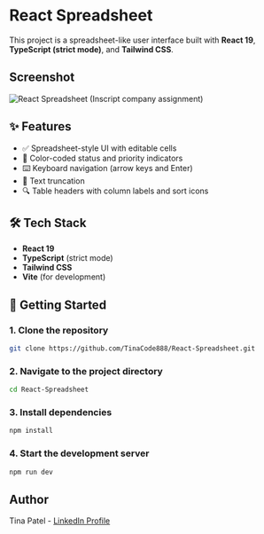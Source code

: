 # React Spreadsheet

This project is a spreadsheet-like user interface built with **React 19**, **TypeScript (strict mode)**, and **Tailwind CSS**.

## Screenshot

  ![React Spreadsheet (Inscript company assignment)](https://github.com/user-attachments/assets/2660779a-d59f-4f0f-bd0a-5ec21a7b8544)

## ✨ Features

- ✅ Spreadsheet-style UI with editable cells
- 🎨 Color-coded status and priority indicators
- ⌨️ Keyboard navigation (arrow keys and Enter)
- 🧼 Text truncation
- 🔍 Table headers with column labels and sort icons

## 🛠 Tech Stack

- **React 19**
- **TypeScript** (strict mode)
- **Tailwind CSS**
- **Vite** (for development)

## 🚀 Getting Started

### 1. Clone the repository
  ```bash
  git clone https://github.com/TinaCode888/React-Spreadsheet.git
  ```

### 2. Navigate to the project directory
  ```bash
  cd React-Spreadsheet
  ```

### 3. Install dependencies
  ```bash
  npm install
  ```

### 4. Start the development server
  ```bash
  npm run dev
  ```

## Author
Tina Patel - [LinkedIn Profile](www.linkedin.com/in/tina-patel-2b3b4734a) 
